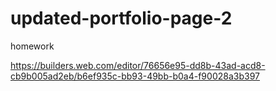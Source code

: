 # updated-portfolio-page-2
homework

https://builders.web.com/editor/76656e95-dd8b-43ad-acd8-cb9b005ad2eb/b6ef935c-bb93-49bb-b0a4-f90028a3b397
